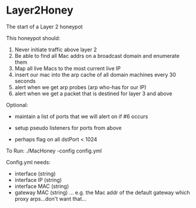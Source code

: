 # Layer2Honey
The start of a Layer 2 honeypot

This honeypot should:
1) Never initiate traffic above layer 2
2) Be able to find all Mac addrs on a broadcast domain and enumerate them
3) Map all live Macs to the most current live IP 
4) insert our mac into the arp cache of all domain machines every 30 seconds
5) alert when we get arp probes (arp who-has for our IP)
6) alert when we get a packet that is destined for layer 3 and above

Optional:

  - maintain a list of ports that we will alert on if #6 occurs
  
  - setup pseudo listeners for ports from above
 
  - perhaps flag on all dstPort < 1024


To Run:
./MacHoney -config config.yml

Config.yml needs:
  - interface (string)
  - interface IP (string)
  - interface MAC (string)
  - gateway MAC (string) ... e.g. the Mac addr of the default gateway which proxy arps...don't want that...
